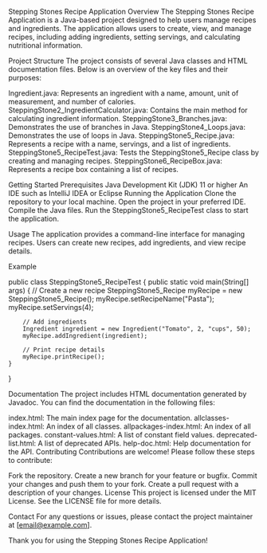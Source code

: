 Stepping Stones Recipe Application
Overview
The Stepping Stones Recipe Application is a Java-based project designed to help users manage recipes and ingredients. The application allows users to create, view, and manage recipes, including adding ingredients, setting servings, and calculating nutritional information.

Project Structure
The project consists of several Java classes and HTML documentation files. Below is an overview of the key files and their purposes:

Ingredient.java: Represents an ingredient with a name, amount, unit of measurement, and number of calories.
SteppingStone2_IngredientCalculator.java: Contains the main method for calculating ingredient information.
SteppingStone3_Branches.java: Demonstrates the use of branches in Java.
SteppingStone4_Loops.java: Demonstrates the use of loops in Java.
SteppingStone5_Recipe.java: Represents a recipe with a name, servings, and a list of ingredients.
SteppingStone5_RecipeTest.java: Tests the SteppingStone5_Recipe class by creating and managing recipes.
SteppingStone6_RecipeBox.java: Represents a recipe box containing a list of recipes.

Getting Started
Prerequisites
Java Development Kit (JDK) 11 or higher
An IDE such as IntelliJ IDEA or Eclipse
Running the Application
Clone the repository to your local machine.
Open the project in your preferred IDE.
Compile the Java files.
Run the SteppingStone5_RecipeTest class to start the application.

Usage
The application provides a command-line interface for managing recipes. Users can create new recipes, add ingredients, and view recipe details.

Example

public class SteppingStone5_RecipeTest {
    public static void main(String[] args) {
        // Create a new recipe
        SteppingStone5_Recipe myRecipe = new SteppingStone5_Recipe();
        myRecipe.setRecipeName("Pasta");
        myRecipe.setServings(4);
        
        // Add ingredients
        Ingredient ingredient = new Ingredient("Tomato", 2, "cups", 50);
        myRecipe.addIngredient(ingredient);
        
        // Print recipe details
        myRecipe.printRecipe();
    }
}

Documentation
The project includes HTML documentation generated by Javadoc. You can find the documentation in the following files:

index.html: The main index page for the documentation.
allclasses-index.html: An index of all classes.
allpackages-index.html: An index of all packages.
constant-values.html: A list of constant field values.
deprecated-list.html: A list of deprecated APIs.
help-doc.html: Help documentation for the API.
Contributing
Contributions are welcome! Please follow these steps to contribute:

Fork the repository.
Create a new branch for your feature or bugfix.
Commit your changes and push them to your fork.
Create a pull request with a description of your changes.
License
This project is licensed under the MIT License. See the LICENSE file for more details.

Contact
For any questions or issues, please contact the project maintainer at [email@example.com].

Thank you for using the Stepping Stones Recipe Application!